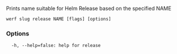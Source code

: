 Prints name suitable for Helm Release based on the specified NAME

```
werf slug release NAME [flags] [options]
```

### Options

```
  -h, --help=false: help for release
```

